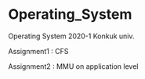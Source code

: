 # Operating_System
Operating System 2020-1 Konkuk univ.

Assignment1 : CFS 

Assignment2 : MMU on application level

